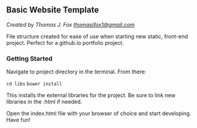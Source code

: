 ## Basic Website Template
*Created by Thomas J. Fox
thomasjfox1@gmail.com*

File structure created for ease of use when starting new static, front-end project.
Perfect for a github.io portfolio project.

### Getting Started

Navigate to project directory in the terminal. From there:

`cd libs`
`bower install`

This installs the external libraries for the project.
Be sure to link new libraries in the .html if needed.

Open the index.html file with your browser of choice and start developing.
Have fun!
